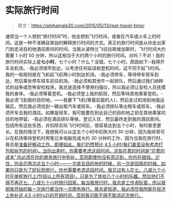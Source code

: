 # 实际旅行时间

> 原文：<https://alphamale20.com/2015/05/13/real-travel-time/>

通常当一个人想到“旅行时间”时，他会想到飞行时间，或者在汽车或火车上的时间。这是一种不准确且笨拙的解释旅行时间的方式。真正的旅行时间是从你走出家门到走进目的地酒店房间的时间。当我从波特兰飞往拉斯维加斯时，飞行时间大约需要 1 小时 50 分钟，所以这相当于大约两个小时的旅行时间。对吗？不对！我的旅行时间实际上是**七小时**。七个小时？什么？没错。七个小时。原因如下:-我得开车去机场。-我必须很早到达，以考虑任何延误和登机时间，这不同于起飞时间。我的一般规则是在飞机起飞前两小时到达机场。-我必须停车，等待停车班车到达，然后乘坐停车班车前往机场。-我必须和其他牛一起排队，然后通过我们纳粹式的战争或恐怖安检程序。我总是选择不使用扫描仪，所以我必须让安检人员抚摸我的身体。-我必须等着登机。-我必须登上我的航班，然后等待其他乘客登机。-我必须飞到我的目的地。——我要下飞机(等着前面的人)，然后走过机场到地面运输区。然后我必须找到一辆出租汽车或班车。-我必须排队等出租车或班车。-我必须开车去我的酒店。如果是班车，我可能要在到达自己的目的地之前在其他乘客的目的地停留。-我必须在酒店排队等候，登记入住，然后最终走到我的酒店房间。包括所有这些东西，并扣除实际飞行时间后，很容易达到五个小时，有时甚至更长。在我的情况下，我想我可以从这五个小时中扣除大约 30 分钟，因为我经常可以在机场等待登机时用笔记本电脑完成大约 30 分钟的工作，因为当我在旅行时，我总是[准备好移动工作。即便如此，我们仍然预计 4.5 小时(我们甚至没有考虑打包和拆包的时间)。当你出差时，你需要考虑这段时间。这些花费的时间是“花费的成本”,你必须在你的商务旅行中弥补，否则即使你没有意识到，你也在赔钱。记住，你会花两次这五个小时——一次是去目的地的时候，另一次是回家的时候。如果你只是为了好玩而旅行，你也需要考虑这段时间。我见过有人花七、八或九个小时在单程旅行上(包括以上所有项目)，只是为了体验几个小时的乐趣，然后他们不得不再花七、八或九个小时旅行回家。每当我旅行时，我总是工作*和*玩耍，所以我把我开始的每一次旅行都当作一次商务旅行。我总是知道，我必须尽我所能在经济上弥补这 4.5 小时(x2)的开销时间，否则我可能不得不取消这次旅行。](http://www.sublimeyourtime.com/2012/04/07/being-a-functionally-mobile-businessperson/)